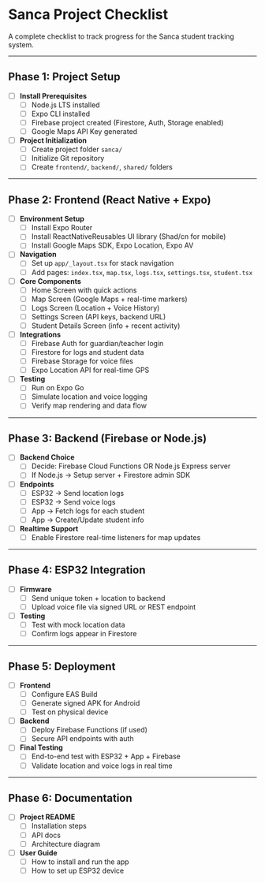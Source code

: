 # Sanca Project Checklist

A complete checklist to track progress for the Sanca student tracking system.

---

## Phase 1: Project Setup
- [ ] **Install Prerequisites**
  - [ ] Node.js LTS installed
  - [ ] Expo CLI installed
  - [ ] Firebase project created (Firestore, Auth, Storage enabled)
  - [ ] Google Maps API Key generated

- [ ] **Project Initialization**
  - [ ] Create project folder `sanca/`
  - [ ] Initialize Git repository
  - [ ] Create `frontend/`, `backend/`, `shared/` folders

---

## Phase 2: Frontend (React Native + Expo)
- [ ] **Environment Setup**
  - [ ] Install Expo Router
  - [ ] Install ReactNativeReusables UI library (Shad/cn for mobile)
  - [ ] Install Google Maps SDK, Expo Location, Expo AV

- [ ] **Navigation**
  - [ ] Set up `app/_layout.tsx` for stack navigation
  - [ ] Add pages: `index.tsx`, `map.tsx`, `logs.tsx`, `settings.tsx`, `student.tsx`

- [ ] **Core Components**
  - [ ] Home Screen with quick actions
  - [ ] Map Screen (Google Maps + real-time markers)
  - [ ] Logs Screen (Location + Voice History)
  - [ ] Settings Screen (API keys, backend URL)
  - [ ] Student Details Screen (info + recent activity)

- [ ] **Integrations**
  - [ ] Firebase Auth for guardian/teacher login
  - [ ] Firestore for logs and student data
  - [ ] Firebase Storage for voice files
  - [ ] Expo Location API for real-time GPS

- [ ] **Testing**
  - [ ] Run on Expo Go
  - [ ] Simulate location and voice logging
  - [ ] Verify map rendering and data flow

---

## Phase 3: Backend (Firebase or Node.js)
- [ ] **Backend Choice**
  - [ ] Decide: Firebase Cloud Functions OR Node.js Express server
  - [ ] If Node.js → Setup server + Firestore admin SDK

- [ ] **Endpoints**
  - [ ] ESP32 → Send location logs
  - [ ] ESP32 → Send voice logs
  - [ ] App → Fetch logs for each student
  - [ ] App → Create/Update student info

- [ ] **Realtime Support**
  - [ ] Enable Firestore real-time listeners for map updates

---

## Phase 4: ESP32 Integration
- [ ] **Firmware**
  - [ ] Send unique token + location to backend
  - [ ] Upload voice file via signed URL or REST endpoint

- [ ] **Testing**
  - [ ] Test with mock location data
  - [ ] Confirm logs appear in Firestore

---

## Phase 5: Deployment
- [ ] **Frontend**
  - [ ] Configure EAS Build
  - [ ] Generate signed APK for Android
  - [ ] Test on physical device

- [ ] **Backend**
  - [ ] Deploy Firebase Functions (if used)
  - [ ] Secure API endpoints with auth

- [ ] **Final Testing**
  - [ ] End-to-end test with ESP32 + App + Firebase
  - [ ] Validate location and voice logs in real time

---

## Phase 6: Documentation
- [ ] **Project README**
  - [ ] Installation steps
  - [ ] API docs
  - [ ] Architecture diagram

- [ ] **User Guide**
  - [ ] How to install and run the app
  - [ ] How to set up ESP32 device
